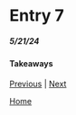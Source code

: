 # Entry 7
##### 5/21/24

#### Takeaways

[Previous](entry06.md) | [Next](entry08.md)

[Home](../README.md)
